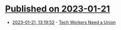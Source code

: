 # [Published on 2023-01-21](index.md)

* [2023-01-21, 13:19:52](https://news.ycombinator.com/item?id=34466251) - [Tech Workers Need a Union](https://twitter.com/odannyboy/status/1616463383804403715)
